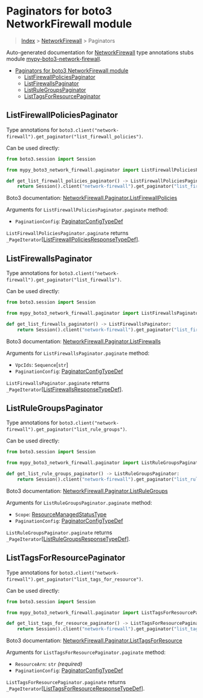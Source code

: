 <a id="paginators-for-boto3-networkfirewall-module"></a>

# Paginators for boto3 NetworkFirewall module

> [Index](../README.md) > [NetworkFirewall](./README.md) > Paginators

Auto-generated documentation for
[NetworkFirewall](https://boto3.amazonaws.com/v1/documentation/api/latest/reference/services/network-firewall.html#NetworkFirewall)
type annotations stubs module
[mypy-boto3-network-firewall](https://pypi.org/project/mypy-boto3-network-firewall/).

- [Paginators for boto3 NetworkFirewall module](#paginators-for-boto3-networkfirewall-module)
  - [ListFirewallPoliciesPaginator](#listfirewallpoliciespaginator)
  - [ListFirewallsPaginator](#listfirewallspaginator)
  - [ListRuleGroupsPaginator](#listrulegroupspaginator)
  - [ListTagsForResourcePaginator](#listtagsforresourcepaginator)

<a id="listfirewallpoliciespaginator"></a>

## ListFirewallPoliciesPaginator

Type annotations for
`boto3.client("network-firewall").get_paginator("list_firewall_policies")`.

Can be used directly:

```python
from boto3.session import Session

from mypy_boto3_network_firewall.paginator import ListFirewallPoliciesPaginator

def get_list_firewall_policies_paginator() -> ListFirewallPoliciesPaginator:
    return Session().client("network-firewall").get_paginator("list_firewall_policies")
```

Boto3 documentation:
[NetworkFirewall.Paginator.ListFirewallPolicies](https://boto3.amazonaws.com/v1/documentation/api/latest/reference/services/network-firewall.html#NetworkFirewall.Paginator.ListFirewallPolicies)

Arguments for `ListFirewallPoliciesPaginator.paginate` method:

- `PaginationConfig`:
  [PaginatorConfigTypeDef](./type_defs.md#paginatorconfigtypedef)

`ListFirewallPoliciesPaginator.paginate` returns
`_PageIterator`\[[ListFirewallPoliciesResponseTypeDef](./type_defs.md#listfirewallpoliciesresponsetypedef)\].

<a id="listfirewallspaginator"></a>

## ListFirewallsPaginator

Type annotations for
`boto3.client("network-firewall").get_paginator("list_firewalls")`.

Can be used directly:

```python
from boto3.session import Session

from mypy_boto3_network_firewall.paginator import ListFirewallsPaginator

def get_list_firewalls_paginator() -> ListFirewallsPaginator:
    return Session().client("network-firewall").get_paginator("list_firewalls")
```

Boto3 documentation:
[NetworkFirewall.Paginator.ListFirewalls](https://boto3.amazonaws.com/v1/documentation/api/latest/reference/services/network-firewall.html#NetworkFirewall.Paginator.ListFirewalls)

Arguments for `ListFirewallsPaginator.paginate` method:

- `VpcIds`: `Sequence`\[`str`\]
- `PaginationConfig`:
  [PaginatorConfigTypeDef](./type_defs.md#paginatorconfigtypedef)

`ListFirewallsPaginator.paginate` returns
`_PageIterator`\[[ListFirewallsResponseTypeDef](./type_defs.md#listfirewallsresponsetypedef)\].

<a id="listrulegroupspaginator"></a>

## ListRuleGroupsPaginator

Type annotations for
`boto3.client("network-firewall").get_paginator("list_rule_groups")`.

Can be used directly:

```python
from boto3.session import Session

from mypy_boto3_network_firewall.paginator import ListRuleGroupsPaginator

def get_list_rule_groups_paginator() -> ListRuleGroupsPaginator:
    return Session().client("network-firewall").get_paginator("list_rule_groups")
```

Boto3 documentation:
[NetworkFirewall.Paginator.ListRuleGroups](https://boto3.amazonaws.com/v1/documentation/api/latest/reference/services/network-firewall.html#NetworkFirewall.Paginator.ListRuleGroups)

Arguments for `ListRuleGroupsPaginator.paginate` method:

- `Scope`: [ResourceManagedStatusType](./literals.md#resourcemanagedstatustype)
- `PaginationConfig`:
  [PaginatorConfigTypeDef](./type_defs.md#paginatorconfigtypedef)

`ListRuleGroupsPaginator.paginate` returns
`_PageIterator`\[[ListRuleGroupsResponseTypeDef](./type_defs.md#listrulegroupsresponsetypedef)\].

<a id="listtagsforresourcepaginator"></a>

## ListTagsForResourcePaginator

Type annotations for
`boto3.client("network-firewall").get_paginator("list_tags_for_resource")`.

Can be used directly:

```python
from boto3.session import Session

from mypy_boto3_network_firewall.paginator import ListTagsForResourcePaginator

def get_list_tags_for_resource_paginator() -> ListTagsForResourcePaginator:
    return Session().client("network-firewall").get_paginator("list_tags_for_resource")
```

Boto3 documentation:
[NetworkFirewall.Paginator.ListTagsForResource](https://boto3.amazonaws.com/v1/documentation/api/latest/reference/services/network-firewall.html#NetworkFirewall.Paginator.ListTagsForResource)

Arguments for `ListTagsForResourcePaginator.paginate` method:

- `ResourceArn`: `str` *(required)*
- `PaginationConfig`:
  [PaginatorConfigTypeDef](./type_defs.md#paginatorconfigtypedef)

`ListTagsForResourcePaginator.paginate` returns
`_PageIterator`\[[ListTagsForResourceResponseTypeDef](./type_defs.md#listtagsforresourceresponsetypedef)\].
